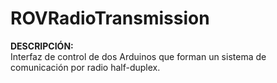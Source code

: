 # ROVRadioTransmission
**DESCRIPCIÓN:**  
Interfaz de control de dos Arduinos que forman un sistema de comunicación por radio half-duplex.
